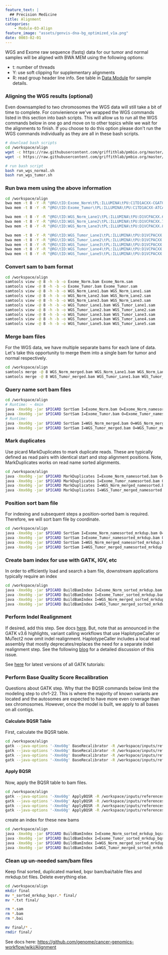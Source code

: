 ```yaml
---
feature_text: |
  ## Precision Medicine
title: Alignment
categories:
    - Module-03-Align
feature_image: "assets/genvis-dna-bg_optimized_v1a.png"
date: 0003-02-01
---
```


WGS and Exome raw sequence (fastq) data for our tumor and normal samples will be aligned with BWA MEM using the following options:

- t: number of threads
- Y: use soft clipping for supplementary alignments
- R: read group header line info. See table in [Data Module](/module-02-inputs/0002/05/01/Data/) for sample details.

### Aligning the WGS results (optional)

Even downsampled to two chromosomes the WGS data will still take a bit of time to complete. For convienience we've wrapped the WGS commands listed in this section into bash scripts. This will allow us to run all the WGS commands below in one go and move on to other topics while we wait for the alignments to finish. If you choose to do this option please don't run the WGS commands individually as they are all in these bash scripts.

```bash
# download bash scripts
cd /workspace/align
wget -c https://raw.githubusercontent.com/griffithlab/pmbio.org/master/assets/course_scripts/run_wgs_normal.sh
wget -c https://raw.githubusercontent.com/griffithlab/pmbio.org/master/assets/course_scripts/run_wgs_tumor.sh

# run bash script
bash run_wgs_normal.sh
bash run_wgs_tumor.sh
```

### Run bwa mem using the above information

```bash
cd /workspace/align
bwa mem -t 8 -Y -R "@RG\tID:Exome_Norm\tPL:ILLUMINA\tPU:C1TD1ACXX-CGATGT.7\tLB:exome_norm_lib1\tSM:HCC1395BL_DNA" -o /workspace/align/Exome_Norm.sam /workspace/inputs/references/genome/ref_genome.fa /workspace/inputs/data/fastq/Exome_Norm/Exome_Norm_R1.fastq.gz /workspace/inputs/data/fastq/Exome_Norm/Exome_Norm_R2.fastq.gz
bwa mem -t 8 -Y -R "@RG\tID:Exome_Tumor\tPL:ILLUMINA\tPU:C1TD1ACXX-ATCACG.7\tLB:exome_tumor_lib1\tSM:HCC1395_DNA" -o /workspace/align/Exome_Tumor.sam /workspace/inputs/references/genome/ref_genome.fa /workspace/inputs/data/fastq/Exome_Tumor/Exome_Tumor_R1.fastq.gz /workspace/inputs/data/fastq/Exome_Tumor/Exome_Tumor_R2.fastq.gz

bwa mem -t 8 -Y -R "@RG\tID:WGS_Norm_Lane1\tPL:ILLUMINA\tPU:D1VCPACXX.6\tLB:wgs_norm_lib1\tSM:HCC1395BL_DNA" -o /workspace/align/WGS_Norm_Lane1.sam /workspace/inputs/references/genome/ref_genome.fa /workspace/inputs/data/fastq/WGS_Norm/WGS_Norm_Lane1_R1.fastq.gz /workspace/inputs/data/fastq/WGS_Norm/WGS_Norm_Lane1_R2.fastq.gz
bwa mem -t 8 -Y -R "@RG\tID:WGS_Norm_Lane2\tPL:ILLUMINA\tPU:D1VCPACXX.7\tLB:wgs_norm_lib2\tSM:HCC1395BL_DNA" -o /workspace/align/WGS_Norm_Lane2.sam /workspace/inputs/references/genome/ref_genome.fa /workspace/inputs/data/fastq/WGS_Norm/WGS_Norm_Lane2_R1.fastq.gz /workspace/inputs/data/fastq/WGS_Norm/WGS_Norm_Lane2_R2.fastq.gz
bwa mem -t 8 -Y -R "@RG\tID:WGS_Norm_Lane3\tPL:ILLUMINA\tPU:D1VCPACXX.8\tLB:wgs_norm_lib3\tSM:HCC1395BL_DNA" -o /workspace/align/WGS_Norm_Lane3.sam /workspace/inputs/references/genome/ref_genome.fa /workspace/inputs/data/fastq/WGS_Norm/WGS_Norm_Lane3_R1.fastq.gz /workspace/inputs/data/fastq/WGS_Norm/WGS_Norm_Lane3_R2.fastq.gz

bwa mem -t 8 -Y -R "@RG\tID:WGS_Tumor_Lane1\tPL:ILLUMINA\tPU:D1VCPACXX.1\tLB:wgs_tumor_lib1\tSM:HCC1395_DNA" -o /workspace/align/WGS_Tumor_Lane1.sam /workspace/inputs/references/genome/ref_genome.fa /workspace/inputs/data/fastq/WGS_Tumor/WGS_Tumor_Lane1_R1.fastq.gz /workspace/inputs/data/fastq/WGS_Tumor/WGS_Tumor_Lane1_R2.fastq.gz
bwa mem -t 8 -Y -R "@RG\tID:WGS_Tumor_Lane2\tPL:ILLUMINA\tPU:D1VCPACXX.2\tLB:wgs_tumor_lib1\tSM:HCC1395_DNA" -o /workspace/align/WGS_Tumor_Lane2.sam /workspace/inputs/references/genome/ref_genome.fa /workspace/inputs/data/fastq/WGS_Tumor/WGS_Tumor_Lane2_R1.fastq.gz /workspace/inputs/data/fastq/WGS_Tumor/WGS_Tumor_Lane2_R2.fastq.gz
bwa mem -t 8 -Y -R "@RG\tID:WGS_Tumor_Lane3\tPL:ILLUMINA\tPU:D1VCPACXX.3\tLB:wgs_tumor_lib2\tSM:HCC1395_DNA" -o /workspace/align/WGS_Tumor_Lane3.sam /workspace/inputs/references/genome/ref_genome.fa /workspace/inputs/data/fastq/WGS_Tumor/WGS_Tumor_Lane3_R1.fastq.gz /workspace/inputs/data/fastq/WGS_Tumor/WGS_Tumor_Lane3_R2.fastq.gz
bwa mem -t 8 -Y -R "@RG\tID:WGS_Tumor_Lane4\tPL:ILLUMINA\tPU:D1VCPACXX.4\tLB:wgs_tumor_lib2\tSM:HCC1395_DNA" -o /workspace/align/WGS_Tumor_Lane4.sam /workspace/inputs/references/genome/ref_genome.fa /workspace/inputs/data/fastq/WGS_Tumor/WGS_Tumor_Lane4_R1.fastq.gz /workspace/inputs/data/fastq/WGS_Tumor/WGS_Tumor_Lane4_R2.fastq.gz
bwa mem -t 8 -Y -R "@RG\tID:WGS_Tumor_Lane5\tPL:ILLUMINA\tPU:D1VCPACXX.5\tLB:wgs_tumor_lib3\tSM:HCC1395_DNA" -o /workspace/align/WGS_Tumor_Lane5.sam /workspace/inputs/references/genome/ref_genome.fa /workspace/inputs/data/fastq/WGS_Tumor/WGS_Tumor_Lane5_R1.fastq.gz /workspace/inputs/data/fastq/WGS_Tumor/WGS_Tumor_Lane5_R2.fastq.gz
```

### Convert sam to bam format

```bash
cd /workspace/align
samtools view -@ 8 -h -b -o Exome_Norm.bam Exome_Norm.sam
samtools view -@ 8 -h -b -o Exome_Tumor.bam Exome_Tumor.sam
samtools view -@ 8 -h -b -o WGS_Norm_Lane1.bam WGS_Norm_Lane1.sam
samtools view -@ 8 -h -b -o WGS_Norm_Lane2.bam WGS_Norm_Lane2.sam
samtools view -@ 8 -h -b -o WGS_Norm_Lane3.bam WGS_Norm_Lane3.sam
samtools view -@ 8 -h -b -o WGS_Tumor_Lane1.bam WGS_Tumor_Lane1.sam
samtools view -@ 8 -h -b -o WGS_Tumor_Lane2.bam WGS_Tumor_Lane2.sam
samtools view -@ 8 -h -b -o WGS_Tumor_Lane3.bam WGS_Tumor_Lane3.sam
samtools view -@ 8 -h -b -o WGS_Tumor_Lane4.bam WGS_Tumor_Lane4.sam
samtools view -@ 8 -h -b -o WGS_Tumor_Lane5.bam WGS_Tumor_Lane5.sam
```

### Merge bam files

For the WGS data, we have multiple separate bams for each lane of data. Let's take this opportunity to merge them into a single bam for tumor and normal respectively.

```bash
cd /workspace/align
samtools merge -@ 8 WGS_Norm_merged.bam WGS_Norm_Lane1.bam WGS_Norm_Lane2.bam WGS_Norm_Lane3.bam
samtools merge -@ 8 WGS_Tumor_merged.bam WGS_Tumor_Lane1.bam WGS_Tumor_Lane2.bam WGS_Tumor_Lane3.bam WGS_Tumor_Lane4.bam WGS_Tumor_Lane5.bam
```


### Query name sort bam files

```bash
cd /workspace/align
# Runtime: ~ 4min
java -Xmx60g -jar $PICARD SortSam I=Exome_Norm.bam O=Exome_Norm_namesorted.bam SO=queryname
java -Xmx60g -jar $PICARD SortSam I=Exome_Tumor.bam O=Exome_Tumor_namesorted.bam SO=queryname
# Runtime:
java -Xmx60g -jar $PICARD SortSam I=WGS_Norm_merged.bam O=WGS_Norm_merged_namesorted.bam SO=queryname
java -Xmx60g -jar $PICARD SortSam I=WGS_Tumor_merged.bam O=WGS_Tumor_merged_namesorted.bam SO=queryname
```


### Mark duplicates

Use picard MarkDuplicates to mark duplicate reads. These are typically defined as read pairs with identical start and stop alignment positions. Note, MarkDuplicates works on read name sorted alignments.

```bash
cd /workspace/align
java -Xmx60g -jar $PICARD MarkDuplicates I=Exome_Norm_namesorted.bam O=Exome_Norm_namesorted_mrkdup.bam ASSUME_SORT_ORDER=queryname METRICS_FILE=Exome_Norm_mrkdup_metrics.txt QUIET=true COMPRESSION_LEVEL=0 VALIDATION_STRINGENCY=LENIENT
java -Xmx60g -jar $PICARD MarkDuplicates I=Exome_Tumor_namesorted.bam O=Exome_Tumor_namesorted_mrkdup.bam ASSUME_SORT_ORDER=queryname METRICS_FILE=Exome_Tumor_mrkdup_metrics.txt QUIET=true COMPRESSION_LEVEL=0 VALIDATION_STRINGENCY=LENIENT
java -Xmx60g -jar $PICARD MarkDuplicates I=WGS_Norm_merged_namesorted.bam O=WGS_Norm_merged_namesorted_mrkdup.bam ASSUME_SORT_ORDER=queryname METRICS_FILE=WGS_Norm_mrkdup_metrics.txt QUIET=true COMPRESSION_LEVEL=0 VALIDATION_STRINGENCY=LENIENT
java -Xmx60g -jar $PICARD MarkDuplicates I=WGS_Tumor_merged_namesorted.bam O=WGS_Tumor_merged_namesorted_mrkdup.bam ASSUME_SORT_ORDER=queryname METRICS_FILE=WGS_Tumor_mrkdup_metrics.txt QUIET=true COMPRESSION_LEVEL=0 VALIDATION_STRINGENCY=LENIENT
```


### Position sort bam file

For indexing and subsequent steps a position-sorted bam is required. Therefore, we will sort bam file by coordinate.

```bash
cd /workspace/align
java -Xmx60g -jar $PICARD SortSam I=Exome_Norm_namesorted_mrkdup.bam O=Exome_Norm_sorted_mrkdup.bam SO=coordinate
java -Xmx60g -jar $PICARD SortSam I=Exome_Tumor_namesorted_mrkdup.bam O=Exome_Tumor_sorted_mrkdup.bam SO=coordinate
java -Xmx60g -jar $PICARD SortSam I=WGS_Norm_merged_namesorted_mrkdup.bam O=WGS_Norm_merged_sorted_mrkdup.bam SO=coordinate
java -Xmx60g -jar $PICARD SortSam I=WGS_Tumor_merged_namesorted_mrkdup.bam O=WGS_Tumor_merged_sorted_mrkdup.bam SO=coordinate
```


### Create bam index for use with GATK, IGV, etc

In order to efficiently load and search a bam file, downstream applications typically require an index

```bash
cd /workspace/align
java -Xmx60g -jar $PICARD BuildBamIndex I=Exome_Norm_sorted_mrkdup.bam
java -Xmx60g -jar $PICARD BuildBamIndex I=Exome_Tumor_sorted_mrkdup.bam
java -Xmx60g -jar $PICARD BuildBamIndex I=WGS_Norm_merged_sorted_mrkdup.bam
java -Xmx60g -jar $PICARD BuildBamIndex I=WGS_Tumor_merged_sorted_mrkdup.bam
```


### Perform Indel Realignment

If desired, add this step. See docs [here](https://software.broadinstitute.org/gatk/documentation/article?id=7156). But, note that as announced in the GATK v3.6 highlights, variant calling workflows that use HaplotypeCaller or MuTect2 now omit indel realignment. HaplotypeCaller includes a local read assembly that mostly deprecates/replaces the need for a separate indel realignment step. See the following [blog](https://software.broadinstitute.org/gatk/blog?id=7847) for a detailed discussion of this issue.

See [here](https://drive.google.com/drive/folders/1U6Zm_tYn_3yeEgrD1bdxye4SXf5OseIt) for latest versions of all GATK tutorials:


### Perform Base Quality Score Recalibration

Questions about GATK step.
Why that the BQSR commands below limit the modeling step to chr1-22. This is where the majority of known variants are located and the autosomes are expected to have more even coverage than sex chromosomes. However, once the model is built, we apply to all bases on all contigs.


#### Calculate BQSR Table

First, calculate the BQSR table.

```bash
cd /workspace/align
gatk --java-options '-Xmx60g' BaseRecalibrator -R /workspace/inputs/references/genome/ref_genome.fa -I /workspace/align/Exome_Norm_sorted_mrkdup.bam -O /workspace/align/Exome_Norm_sorted_mrkdup_bqsr.table --known-sites /workspace/inputs/references/gatk/Homo_sapiens_assembly38.dbsnp138.vcf.gz --known-sites /workspace/inputs/references/gatk/Homo_sapiens_assembly38.known_indels.vcf.gz --known-sites /workspace/inputs/references/gatk/Mills_and_1000G_gold_standard.indels.hg38.vcf.gz --preserve-qscores-less-than 6 --disable-bam-index-caching $GATK_REGIONS
gatk --java-options '-Xmx60g' BaseRecalibrator -R /workspace/inputs/references/genome/ref_genome.fa -I /workspace/align/Exome_Tumor_sorted_mrkdup.bam -O /workspace/align/Exome_Tumor_sorted_mrkdup_bqsr.table --known-sites /workspace/inputs/references/gatk/Homo_sapiens_assembly38.dbsnp138.vcf.gz --known-sites /workspace/inputs/references/gatk/Homo_sapiens_assembly38.known_indels.vcf.gz --known-sites /workspace/inputs/references/gatk/Mills_and_1000G_gold_standard.indels.hg38.vcf.gz --preserve-qscores-less-than 6 --disable-bam-index-caching $GATK_REGIONS
gatk --java-options '-Xmx60g' BaseRecalibrator -R /workspace/inputs/references/genome/ref_genome.fa -I /workspace/align/WGS_Norm_merged_sorted_mrkdup.bam -O /workspace/align/WGS_Norm_merged_sorted_mrkdup_bqsr.table --known-sites /workspace/inputs/references/gatk/Homo_sapiens_assembly38.dbsnp138.vcf.gz --known-sites /workspace/inputs/references/gatk/Homo_sapiens_assembly38.known_indels.vcf.gz --known-sites /workspace/inputs/references/gatk/Mills_and_1000G_gold_standard.indels.hg38.vcf.gz --preserve-qscores-less-than 6 --disable-bam-index-caching $GATK_REGIONS
gatk --java-options '-Xmx60g' BaseRecalibrator -R /workspace/inputs/references/genome/ref_genome.fa -I /workspace/align/WGS_Tumor_merged_sorted_mrkdup.bam -O /workspace/align/WGS_Tumor_merged_sorted_mrkdup_bqsr.table --known-sites /workspace/inputs/references/gatk/Homo_sapiens_assembly38.dbsnp138.vcf.gz --known-sites /workspace/inputs/references/gatk/Homo_sapiens_assembly38.known_indels.vcf.gz --known-sites /workspace/inputs/references/gatk/Mills_and_1000G_gold_standard.indels.hg38.vcf.gz --preserve-qscores-less-than 6 --disable-bam-index-caching $GATK_REGIONS

```

#### Apply BQSR

Now, apply the BQSR table to bam files.

```bash
cd /workspace/align
gatk --java-options '-Xmx60g' ApplyBQSR -R /workspace/inputs/references/genome/ref_genome.fa -I /workspace/align/Exome_Norm_sorted_mrkdup.bam -O /workspace/align/Exome_Norm_sorted_mrkdup_bqsr.bam --bqsr-recal-file /workspace/align/Exome_Norm_sorted_mrkdup_bqsr.table --preserve-qscores-less-than 6 --static-quantized-quals 10 --static-quantized-quals 20 --static-quantized-quals 30
gatk --java-options '-Xmx60g' ApplyBQSR -R /workspace/inputs/references/genome/ref_genome.fa -I /workspace/align/Exome_Tumor_sorted_mrkdup.bam -O /workspace/align/Exome_Tumor_sorted_mrkdup_bqsr.bam --bqsr-recal-file /workspace/align/Exome_Tumor_sorted_mrkdup_bqsr.table --preserve-qscores-less-than 6 --static-quantized-quals 10 --static-quantized-quals 20 --static-quantized-quals 30
gatk --java-options '-Xmx60g' ApplyBQSR -R /workspace/inputs/references/genome/ref_genome.fa -I /workspace/align/WGS_Norm_merged_sorted_mrkdup.bam -O /workspace/align/WGS_Norm_merged_sorted_mrkdup_bqsr.bam --bqsr-recal-file /workspace/align/WGS_Norm_merged_sorted_mrkdup_bqsr.table --preserve-qscores-less-than 6 --static-quantized-quals 10 --static-quantized-quals 20 --static-quantized-quals 30
gatk --java-options '-Xmx60g' ApplyBQSR -R /workspace/inputs/references/genome/ref_genome.fa -I /workspace/align/WGS_Tumor_merged_sorted_mrkdup.bam -O /workspace/align/WGS_Tumor_merged_sorted_mrkdup_bqsr.bam --bqsr-recal-file /workspace/align/WGS_Tumor_merged_sorted_mrkdup_bqsr.table --preserve-qscores-less-than 6 --static-quantized-quals 10 --static-quantized-quals 20 --static-quantized-quals 30
```

create an index for these new bams

```bash
cd /workspace/align
java -Xmx60g -jar $PICARD BuildBamIndex I=Exome_Norm_sorted_mrkdup_bqsr.bam
java -Xmx60g -jar $PICARD BuildBamIndex I=Exome_Tumor_sorted_mrkdup_bqsr.bam
java -Xmx60g -jar $PICARD BuildBamIndex I=WGS_Norm_merged_sorted_mrkdup_bqsr.bam
java -Xmx60g -jar $PICARD BuildBamIndex I=WGS_Tumor_merged_sorted_mrkdup_bqsr.bam
```

### Clean up un-needed sam/bam files

Keep final sorted, duplicated marked, bqsr bam/bai/table files and mrkdup.txt files. Delete everything else.

```bash
cd /workspace/align
mkdir final
mv *_sorted_mrkdup_bqsr.* final/
mv *.txt final/

rm *.sam
rm *.bam
rm *.bai

mv final/* .
rmdir final/

```

See docs here: https://github.com/genome/cancer-genomics-workflow/wiki/Alignment
